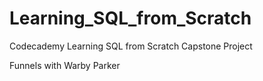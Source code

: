 # Learning_SQL_from_Scratch
Codecademy Learning SQL from Scratch Capstone Project

Funnels with Warby Parker
